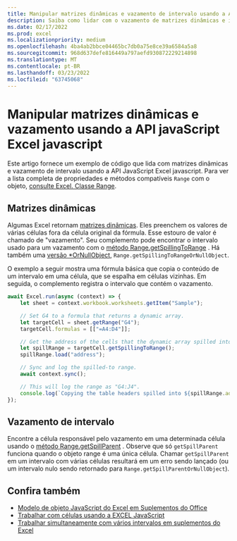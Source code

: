 ```yaml
---
title: Manipular matrizes dinâmicas e vazamento de intervalo usando a API JavaScript Excel javascript
description: Saiba como lidar com o vazamento de matrizes dinâmicas e intervalos Excel API JavaScript.
ms.date: 02/17/2022
ms.prod: excel
ms.localizationpriority: medium
ms.openlocfilehash: 4ba4ab2bbce04465bc7db0a75e8ce39a6584a5a8
ms.sourcegitcommit: 968d637defe816449a797aefd930872229214898
ms.translationtype: MT
ms.contentlocale: pt-BR
ms.lasthandoff: 03/23/2022
ms.locfileid: "63745068"
---
```

# <a name="handle-dynamic-arrays-and-spilling-using-the-excel-javascript-api"></a>Manipular matrizes dinâmicas e vazamento usando a API javaScript Excel javascript

Este artigo fornece um exemplo de código que lida com matrizes dinâmicas e vazamento de intervalo usando a API JavaScript Excel javascript. Para ver a lista completa de propriedades e métodos compatíveis `Range` com o objeto, [consulte Excel. Classe Range](/javascript/api/excel/excel.range).

## <a name="dynamic-arrays"></a>Matrizes dinâmicas

Algumas Excel retornam [matrizes dinâmicas](https://support.microsoft.com/office/205c6b06-03ba-4151-89a1-87a7eb36e531). Eles preenchem os valores de várias células fora da célula original da fórmula. Esse estouro de valor é chamado de "vazamento". Seu complemento pode encontrar o intervalo usado para um vazamento com o [método Range.getSpillingToRange](/javascript/api/excel/excel.range#excel-excel-range-getspillingtorange-member(1)) . Há também uma [versão *OrNullObject](../develop/application-specific-api-model.md#ornullobject-methods-and-properties), `Range.getSpillingToRangeOrNullObject`.

O exemplo a seguir mostra uma fórmula básica que copia o conteúdo de um intervalo em uma célula, que se espalha em células vizinhas. Em seguida, o complemento registra o intervalo que contém o vazamento.

```js
await Excel.run(async (context) => {
    let sheet = context.workbook.worksheets.getItem("Sample");

    // Set G4 to a formula that returns a dynamic array.
    let targetCell = sheet.getRange("G4");
    targetCell.formulas = [["=A4:D4"]];

    // Get the address of the cells that the dynamic array spilled into.
    let spillRange = targetCell.getSpillingToRange();
    spillRange.load("address");

    // Sync and log the spilled-to range.
    await context.sync();

    // This will log the range as "G4:J4".
    console.log(`Copying the table headers spilled into ${spillRange.address}.`);
});
```

## <a name="range-spilling"></a>Vazamento de intervalo

Encontre a célula responsável pelo vazamento em uma determinada célula usando o [método Range.getSpillParent](/javascript/api/excel/excel.range#excel-excel-range-getspillparent-member(1)) . Observe que só `getSpillParent` funciona quando o objeto range é uma única célula. Chamar `getSpillParent` em um intervalo com várias células resultará em um erro sendo lançado (ou um intervalo nulo sendo retornado para `Range.getSpillParentOrNullObject`).

## <a name="see-also"></a>Confira também

- [Modelo de objeto JavaScript do Excel em Suplementos do Office](excel-add-ins-core-concepts.md)
- [Trabalhar com células usando a EXCEL JavaScript](excel-add-ins-cells.md)
- [Trabalhar simultaneamente com vários intervalos em suplementos do Excel](excel-add-ins-multiple-ranges.md)
